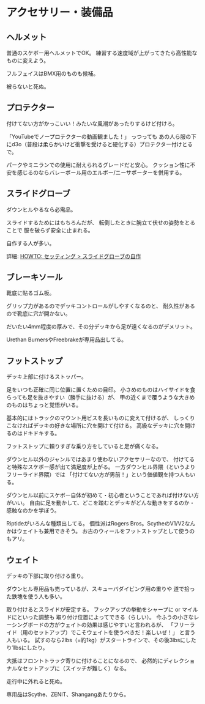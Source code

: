 # アクセサリー・装備品

## ヘルメット

普通のスケボー用ヘルメットでOK。
練習する速度域が上がってきたら高性能なものに変えよう。

フルフェイスはBMX用のものも候補。

被らないと死ぬ。

## プロテクター

付けてない方がかっこいい！みたいな風潮があったりするけど付けろ。

「YouTubeでノープロテクターの動画観ました！」
っつっても
あの人ら服の下にd3o（普段は柔らかいけど衝撃を受けると硬化する）プロテクター付けとるで。

パークやミニランでの使用に耐えられるグレードだと安心。
クッション性に不安を感じるのならバレーボール用のエルボー/ニーサポーターを併用する。

## スライドグローブ

ダウンヒルやるなら必需品。

スライドするためにはもちろんだが、
転倒したときに腕立て伏せの姿勢をとることで
服を破らず安全に止まれる。

自作する人が多い。

詳細: [HOWTO: セッティング > スライドグローブの自作](/howtos/settings#スライドグローブの自作)

## ブレーキソール

靴底に貼るゴム板。

グリップ力があるのでデッキコントロールがしやすくなるのと、
耐久性があるので靴底に穴が開かない。

だいたい4mm程度の厚みで、その分デッキから足が遠くなるのがデメリット。

Urethan BurnersやFreebrakeが専用品出してる。

## フットストップ

デッキ上部に付けるストッパー。

足をいつも正確に同じ位置に置くための目印。
小さめのものはハイサイドを食らっても足を抜きやすい（勝手に抜ける）が、
甲の近くまで覆うような大きめのものはちょっと覚悟がいる。

基本的にはトラックのマウント用ビスを長いものに変えて付けるが、
しっくりこなければデッキの好きな場所に穴を開けて付ける。
高級なデッキに穴を開けるのはドキドキする。

フットストップに頼りすぎな乗り方をしていると足が痛くなる。

ダウンヒル以外のジャンルではあまり使わないアクセサリーなので、
付けてると特殊なスケボー感が出て満足度が上がる。
一方ダウンヒル界隈（というよりフリーライド界隈）では
「付けてない方が男前！」という価値観を持つ人もいる。

ダウンヒル以前にスケボー自体が初めて・初心者ということであれば付けない方がいい。
自由に足を動かして、どこを踏むとデッキがどんな動きをするのか・感触なのかを学ぼう。

Riptideがいろんな種類出してる。
個性派はRogers Bros。ScytheのV1/V2なんかはウェイトも兼用できそう。
お古のウィールをフットストップとして使うのもアリ。

## ウェイト

デッキの下部に取り付ける重り。

ダウンヒル専用品も売っているが、スキューバダイビング用の重りや
道で拾った鉄塊を使う人も多い。

取り付けるとスライドが安定する。
フックアップの挙動をシャープに or マイルドにといった調整も
取り付け位置によってできる（らしい）。
今ふうの小さなレーシングボードの方がウェイトの効果は感じやすいと言われるが、
「フリーライド（用のセットアップ）でこそウェイトを使うべきだ！楽しいぜ！」
と言う人もいる。
試すのなら2lbs（=約1kg）がスタートラインで、その後3lbsにしたり1lbsにしたり。

大抵はフロントトラック寄りに付けることになるので、
必然的にディレクショナルなセットアップに（スイッチが難しく）なる。

走行中に外れると死ぬ。

専用品はScythe、ZENIT、Shangangあたりから。
